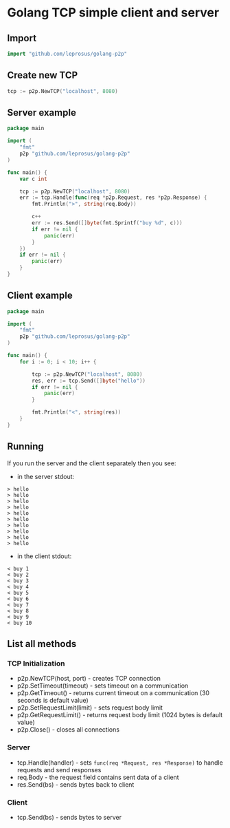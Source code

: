# Golang TCP simple client and server

## Import

```go
import "github.com/leprosus/golang-p2p"
```

## Create new TCP

```go
tcp := p2p.NewTCP("localhost", 8080)
```

## Server example

```go
package main

import (
	"fmt"
	p2p "github.com/leprosus/golang-p2p"
)

func main() {
	var c int

	tcp := p2p.NewTCP("localhost", 8080)
	err := tcp.Handle(func(req *p2p.Request, res *p2p.Response) {
		fmt.Println(">", string(req.Body))

		c++
		err := res.Send([]byte(fmt.Sprintf("buy %d", c)))
		if err != nil {
			panic(err)
		}
	})
	if err != nil {
		panic(err)
	}
}
```

## Client example

```go
package main

import (
	"fmt"
	p2p "github.com/leprosus/golang-p2p"
)

func main() {
	for i := 0; i < 10; i++ {

		tcp := p2p.NewTCP("localhost", 8080)
		res, err := tcp.Send([]byte("hello"))
		if err != nil {
			panic(err)
		}

		fmt.Println("<", string(res))
	}
}
```

## Running

If you run the server and the client separately then you see:

* in the server stdout:

```
> hello
> hello
> hello
> hello
> hello
> hello
> hello
> hello
> hello
> hello
```

* in the client stdout:

```
< buy 1
< buy 2
< buy 3
< buy 4
< buy 5
< buy 6
< buy 7
< buy 8
< buy 9
< buy 10
```

## List all methods

### TCP Initialization

* p2p.NewTCP(host, port) - creates TCP connection
* p2p.SetTimeout(timeout) - sets timeout on a communication
* p2p.GetTimeout() - returns current timeout on a communication (30 seconds is default value)
* p2p.SetRequestLimit(limit) - sets request body limit
* p2p.GetRequestLimit() - returns request body limit (1024 bytes is default value)
* p2p.Close() - closes all connections

### Server

* tcp.Handle(handler) - sets `func(req *Request, res *Response)` to handle requests and send responses
* req.Body - the request field contains sent data of a client
* res.Send(bs) - sends bytes back to client

### Client

* tcp.Send(bs) - sends bytes to server
